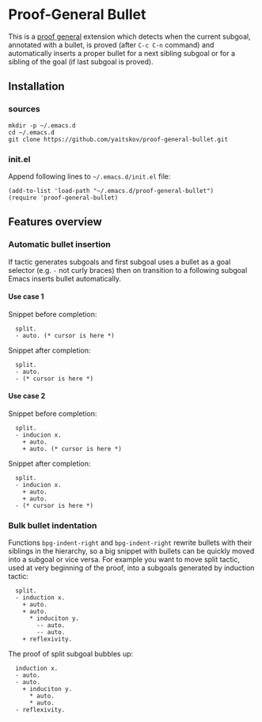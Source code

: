 # Proof-General Bullet

This is a [proof general](https://github.com/ProofGeneral) extension
which detects when the current subgoal, annotated with a bullet, is
proved (after `C-c C-n` command) and automatically inserts a proper
bullet for a next sibling subgoal or for a sibling of the goal (if
last subgoal is proved).

## Installation

### sources

``` shell
mkdir -p ~/.emacs.d
cd ~/.emacs.d
git clone https://github.com/yaitskov/proof-general-bullet.git
```

### init.el

Append following lines to `~/.emacs.d/init.el` file:

``` emacs-lisp
(add-to-list 'load-path "~/.emacs.d/proof-general-bullet")
(require 'proof-general-bullet)
```

## Features overview

### Automatic bullet insertion

If tactic generates subgoals and first subgoal uses a bullet as a goal
selector (e.g. `-` not curly braces) then on transition to a following subgoal
Emacs inserts bullet automatically.

#### Use case 1
Snippet before completion:
``` coq
  split.
  - auto. (* cursor is here *)
```

Snippet after completion:
``` coq
  split.
  - auto.
  - (* cursor is here *)
```

#### Use case 2
Snippet before completion:
``` coq
  split.
  - inducion x.
    + auto.
    + auto. (* cursor is here *)
```

Snippet after completion:
``` coq
  split.
  - inducion x.
    + auto.
    + auto.
  - (* cursor is here *)
```

### Bulk bullet indentation

Functions `bpg-indent-right` and `bpg-indent-right` rewrite bullets
with their siblings in the hierarchy, so a big snippet with bullets
can be quickly moved into a subgoal or vice versa.  For example you
want to move split tactic, used at very beginning of the proof, into a
subgoals generated by induction tactic:

```coq
  split.
  - induction x.
    + auto.
    + auto.
      * induciton y.
        -- auto.
        -- auto.
    + reflexivity.
```

The proof of split subgoal bubbles up:
```coq
  induction x.
  - auto.
  - auto.
    + induciton y.
      * auto.
      * auto.
  - reflexivity.
```
